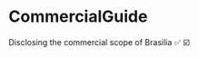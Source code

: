 # CommercialGuide
Disclosing the commercial scope of Brasilia :white_check_mark: :ballot_box_with_check:
